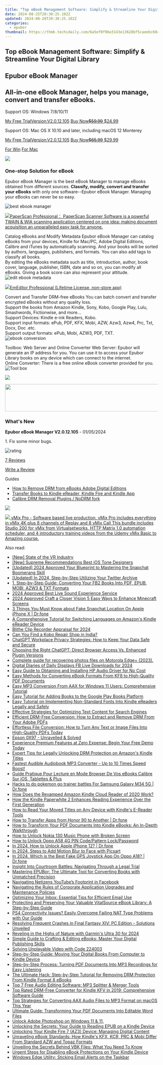```yaml
---
title: "Top eBook Management Software: Simplify & Streamline Your Digital Library"
date: 2024-08-25T20:30:25.102Z
updated: 2024-08-26T20:30:25.102Z
categories:
  - epubor
thumbnail: https://thmb.techidaily.com/6a5ef0f96e3143e13628bf5caeebc60a8c5be5cea41d7e7c6dca8a665b151ae2.jpg
---
```


## Top eBook Management Software: Simplify & Streamline Your Digital Library

## Epubor eBook Manager

## All-in-one eBook Manager, helps you manage, convert and transfer eBooks.

Support OS: Windows 7/8/10/11

[My Free TrialVersion:V2.0.12.105](https://tools.techidaily.com/epubor/ebook-manager/) [Buy Now~~$59.99~~ $24.99](https://tools.techidaily.com/epubor/ebook-manager/)

Support OS: Mac OS X 10.10 and later, including macOS 12 Monterey

[My Free TrialVersion:V2.0.12.105](https://tools.techidaily.com/epubor/ebook-manager/) [Buy Now~~$65.99~~ $29.99](https://tools.techidaily.com/epubor/ebook-manager/)

[For Win](http://www.epubor.com/javascript:void%280%29) [For Mac](http://www.epubor.com/javascript:void%280%29) 



<!-- affiliate ads begin -->
<a href="https://store.movavi.com/affiliate.php?ACCOUNT=MOVAVI&AFFILIATE=108875&PATH=https%3A%2F%2Fwww.movavi.com%3FAFFILIATE%3D108875%26RESOURCE%3DMovavi%2BScreen%2BRecorder%2Bbox"><img src="https://mcusercontent.com/0885a03ded3d480dca9287f12/images/f026b149-fc7c-fd54-5f3e-1460bbb19b6b.jpg" border="0"></a>
<!-- affiliate ads end -->
### One-stop Solution for eBook

Epubor eBook Manager is the best eBook Manager to manage eBooks obtained from different sources. **Classify, modify, convert and transfer your eBooks** with only one software--Epubor eBook Manager. Managing your eBooks can never be so easy.

![best ebook manager](http://www.epubor.com/images/ebook-manager.feature1.png)

<!-- affiliate ads begin -->
<a href="https://secure.2checkout.com/order/checkout.php?PRODS=37540879&QTY=1&AFFILIATE=108875&CART=1"><img src="https://paperscan.orpalis.com/img/content/You_prefer_to_use.png" border="0">PaperScan Professional： PaperScan Scanner Software is a powerful TWAIN & WIA scanning application centered on one idea: making document acquisition an unparalleled easy task for anyone.</a>
<!-- affiliate ads end -->


Catalog eBooks and Modify Metadata Epubor eBook Manager can catalog eBooks from your devices, Kindle for Mac/PC, Adobe Digital Editions, Calibre and iTunes by automatically scanning. And your books will be sorted by authors, languages, publishers, and formats. You can also add tags to classify all books.  
By editing the eBooks metadata such as title, introduction, author, book cover, language, publisher, ISBN, date and so on, you can modify all eBooks. Giving a book score can also represent your attitude. ![edit ebook metadata](http://www.epubor.com/images/metadata-edit.png)

<!-- affiliate ads begin -->
<a href="https://shop.emeditor.com/order/checkout.php?PRODS=4631722&QTY=1&AFFILIATE=108875&CART=1"><img src="https://www.emeditor.com/wp-content/uploads/2023/05/frontpage2-2048x588.webp" border="0">EmEditor Professional (Lifetime License, non-store app)</a>
<!-- affiliate ads end -->


Convert and Transfer DRM-free eBooks You can batch convert and transfer encrypted eBooks without any quality loss.  
Support the books from Amazon Kindle, Sony, Kobo, Google Play, Lulu, Smashwords, Fictionwise, and more...  
Support Devices: Kindle e-ink Readers, Kobo.  
Support input formats: ePub, PDF, KFX, Mobi, AZW, Azw3, Azw4, Prc, Txt, Docx, Doc .etc.  
Support output formats: ePub, Mobi, AZW3, PDF, TXT.  
![ebook conversion](http://www.epubor.com/images/ebook-manager-feature3.jpg) 



Toolbox: Web Server and Online Converter Web Server: Epubor will generate an IP address for you. You can use it to access your Epubor Library books on any device which can connect to the internet.  
Online Converter: There is a free online eBook converter provided for you.  
![Tool box](http://www.epubor.com/images/ebook-manager-feature4.jpg)

<!-- affiliate ads begin -->
<a href="https://store.bitdefender.com/affiliate.php?ACCOUNT=BITLATIN&AFFILIATE=108875&PATH=http%3A%2F%2Fwww.bitdefender.com%2Fbusiness%3FAFFILIATE%3D108875%26RESOURCE%3D30%2525%2BOff%2Ball%2BGravityZone%2BProducts"><img src="https://www.bitdefender.com/content/dam/bitdefender/business/campaign/1200X628.png" border="0"></a>
<!-- affiliate ads end -->


<!-- affiliate ads begin -->
<a href="https://mindmanager.sjv.io/c/5597632/1787667/20231" target="_top" id="1787667"><img src="//a.impactradius-go.com/display-ad/20231-1787667" border="0" alt="" width="728" height="90"/></a><img height="0" width="0" src="https://imp.pxf.io/i/5597632/1787667/20231" style="position:absolute;visibility:hidden;" border="0" />
<!-- affiliate ads end -->
### What's New

**Epubor eBook Manager V2.0.12.105** \- 01/05/2024

1\. Fix some minor bugs.

![rating](http://www.epubor.com/images/star.png)

[7 Reviews](https://tools.techidaily.com/epubor/ebook-manager/)

[Write a Review](https://tools.techidaily.com/epubor/ebook-manager/)

Guides 

* [How to Remove DRM from eBooks Adobe Digital Editions](https://tools.techidaily.com/epubor/products/)
* [Transfer Books to Kindle eReader, Kindle Fire and Kindle App](https://tools.techidaily.com/epubor/transfer/)
* [Calibre DRM Removal Plugins / NoDRM fork](https://tools.techidaily.com/epubor/products/)

![](http://www.epubor.com/images/product-guide2.jpg)

<!-- affiliate ads begin -->
<a href="https://secure.2checkout.com/order/checkout.php?PRODS=30901410&QTY=1&AFFILIATE=108875&CART=1"> <img src="https://secure.avangate.com/images/merchant/ce9a6fb2becc2d235e62b125e9260102/products/copy_1_copy_vMixCallScreenshot1-large.jpg" border="0"> vMix Pro - Software based live production. vMix Pro includes everything in vMix 4K plus 8 channels of Replay and 8 vMix Call 
This bundle includes Studio 200 for vMix from Virtualsetworks, HTTP Matrix 1.0 automation scheduler, and 4 introductory training videos from the Udemy vMix Basic to Amazing course. </a>
<!-- affiliate ads end -->
<ins class="adsbygoogle"
     style="display:block"
     data-ad-format="autorelaxed"
     data-ad-client="ca-pub-7571918770474297"
     data-ad-slot="1223367746"></ins>



<ins class="adsbygoogle"
     style="display:block"
     data-ad-client="ca-pub-7571918770474297"
     data-ad-slot="8358498916"
     data-ad-format="auto"
     data-full-width-responsive="true"></ins>

<span class="atpl-alsoreadstyle">Also read:</span>
<div><ul>
<li><a href="https://extra-lessons.techidaily.com/new-state-of-the-vr-industry/"><u>[New] State of the VR Industry</u></a></li>
<li><a href="https://some-guidance.techidaily.com/new-supreme-recommendations-best-ios-tone-designers/"><u>[New] Supreme Recommendations  Best iOS Tone Designers</u></a></li>
<li><a href="https://snapchat-videos.techidaily.com/updated-2024-approved-your-blueprint-to-mastering-the-snapchat-boomerang-skill/"><u>[Updated] 2024 Approved  Your Blueprint to Mastering the Snapchat Boomerang Skill</u></a></li>
<li><a href="https://twitter-videos.techidaily.com/updated-in-2024-step-by-step-utilizing-your-twitter-archive/"><u>[Updated] In 2024, Step-by-Step  Utilizing Your Twitter Archive</u></a></li>
<li><a href="https://discover-bits.techidaily.com/1-step-by-step-guide-converting-your-fb2-books-into-pdf-epub-mobi-azw3-and-txt-formats/"><u>1. Step-by-Step Guide: Converting Your FB2 Books Into PDF, EPUB, MOBI, AZW3 & TXT Formats</u></a></li>
<li><a href="https://extra-hints.techidaily.com/2024-approved-best-live-sound-experience-service/"><u>2024 Approved  Best Live Sound Experience Service</u></a></li>
<li><a href="https://extra-lessons.techidaily.com/2024-approved-craft-a-closer-vision-5-easy-ways-to-enhance-minecraft-screens/"><u>2024 Approved  Craft a Closer Vision  5 Easy Ways to Enhance Minecraft Screens</u></a></li>
<li><a href="https://location-social.techidaily.com/3-things-you-must-know-about-fake-snapchat-location-on-apple-iphone-x-drfone-by-drfone-virtual-ios/"><u>3 Things You Must Know about Fake Snapchat Location On Apple iPhone X | Dr.fone</u></a></li>
<li><a href="https://discover-bits.techidaily.com/a-comprehensive-tutorial-for-switching-languages-on-amazons-kindle-ereader-device/"><u>A Comprehensive Tutorial for Switching Languages on Amazon's Kindle eReader Device</u></a></li>
<li><a href="https://fox-cloud.techidaily.com/blithe-clip-recorder-appraisal-for-2024/"><u>Blithe Clip Recorder Appraisal for 2024</u></a></li>
<li><a href="https://discover-bits.techidaily.com/can-you-find-a-kobo-repair-shop-in-india/"><u>Can You Find a Kobo Repair Shop in India?</u></a></li>
<li><a href="https://tech-revival.techidaily.com/chatgpt-workplace-privacy-strategies-how-to-keep-your-data-safe-and-secure/"><u>ChatGPT Workplace Privacy Strategies: How to Keep Your Data Safe and Secure</u></a></li>
<li><a href="https://tech-hub.techidaily.com/choosing-the-right-chatgpt-direct-browser-access-vs-enhanced-plugin-versions/"><u>Choosing the Right ChatGPT: Direct Browser Access Vs. Enhanced Plugin Versions</u></a></li>
<li><a href="https://phone-solutions.techidaily.com/complete-guide-for-recovering-photos-files-on-motorola-edgeplus-2023-by-fonelab-android-recover-photos/"><u>Complete guide for recovering photos files on Motorola Edge+ (2023).</u></a></li>
<li><a href="https://facebook-video-content.techidaily.com/digital-diaries-of-daily-displays-fb-live-downloads-for-2024/"><u>Digital Diaries of Daily Displays  FB Live Downloads for 2024</u></a></li>
<li><a href="https://win-dash.techidaily.com/easy-guide-to-obtaining-and-installing-hp-audio-driver-for-no-cost/"><u>Easy Guide to Obtaining and Installing HP Audio Driver for No Cost</u></a></li>
<li><a href="https://discover-bits.techidaily.com/easy-methods-for-converting-ebook-formats-from-kf8-to-high-quality-pdf-documents/"><u>Easy Methods for Converting eBook Formats From KF8 to High-Quality PDF Documents</u></a></li>
<li><a href="https://discover-bits.techidaily.com/easy-mp3-conversion-from-aax-for-windows-11-users-comprehensive-tutorial/"><u>Easy MP3 Conversion From AAX for Windows 11 Users: Comprehensive Tutorial</u></a></li>
<li><a href="https://discover-bits.techidaily.com/easy-tutorial-for-adding-books-to-the-google-play-books-platform/"><u>Easy Tutorial for Adding Books to the Google Play Books Platform</u></a></li>
<li><a href="https://discover-bits.techidaily.com/easy-tutorial-on-implementing-non-standard-fonts-into-kindle-ereaders-legally-and-safely/"><u>Easy Tutorial on Implementing Non-Standard Fonts Into Kindle eReaders Legally and Safely</u></a></li>
<li><a href="https://discover-bits.techidaily.com/effective-strategies-for-optimizing-text-content-for-search-engines/"><u>Effective Strategies for Optimizing Text Content for Search Engines</u></a></li>
<li><a href="https://discover-bits.techidaily.com/efficient-drm-free-conversion-how-to-extract-and-remove-drm-from-your-adobe-pdfs/"><u>Efficient DRM-Free Conversion: How to Extract and Remove DRM From Your Adobe PDFs</u></a></li>
<li><a href="https://discover-bits.techidaily.com/effortless-file-conversion-how-to-turn-any-text-or-image-files-into-high-quality-pdfs-today/"><u>Effortless File Conversion: How to Turn Any Text or Image Files Into High-Quality PDFs Today</u></a></li>
<li><a href="https://printer-issues.techidaily.com/epson-0x97-unravelled-and-solved/"><u>Epson 0X97 - Unravelled & Solved</u></a></li>
<li><a href="https://discover-bits.techidaily.com/experience-premium-features-at-zero-expense-begin-your-free-demo-today/"><u>Experience Premium Features at Zero Expense: Begin Your Free Demo Today</u></a></li>
<li><a href="https://discover-bits.techidaily.com/expert-tips-for-legally-unlocking-drm-protection-on-amazons-kindle-titles/"><u>Expert Tips for Legally Unlocking DRM Protection on Amazon's Kindle Titles</u></a></li>
<li><a href="https://discover-bits.techidaily.com/fastest-audible-audiobook-mp3-converter-up-to-10-times-speed-boost/"><u>Fastest Audible Audiobook MP3 Converter - Up to 10 Times Speed Boost!</u></a></li>
<li><a href="https://discover-bits.techidaily.com/guide-pratique-pour-lecture-en-mode-browser-de-vos-ebooks-calibre-sur-ios-tablettes-and-plus/"><u>Guide Pratique Pour Lecture en Mode Browser De Vos eBooks Calibre Sur iOS, Tablettes & Plus</u></a></li>
<li><a href="https://change-location.techidaily.com/hacks-to-do-pokemon-go-trainer-battles-for-samsung-galaxy-m34-5g-drfone-by-drfone-virtual-android/"><u>Hacks to do pokemon go trainer battles For Samsung Galaxy M34 5G | Dr.fone</u></a></li>
<li><a href="https://discover-bits.techidaily.com/how-does-the-revamped-amazon-kindle-cloud-reader-of-2020-work/"><u>How Does the Revamped Amazon Kindle Cloud Reader of 2020 Work?</u></a></li>
<li><a href="https://discover-bits.techidaily.com/how-the-kindle-paperwhite-2-enhances-reading-experience-over-the-first-generation/"><u>How the Kindle Paperwhite 2 Enhances Reading Experience Over the First Generation</u></a></li>
<li><a href="https://discover-bits.techidaily.com/how-to-read-your-moved-titles-on-any-device-with-kindles-e-reader-tools/"><u>How to Read Your Moved Titles on Any Device with Kindle's E-Reader Tools</u></a></li>
<li><a href="https://blog-min.techidaily.com/how-to-transfer-apps-from-honor-90-to-another-drfone-by-drfone-transfer-from-android-transfer-from-android/"><u>How to Transfer Apps from Honor 90 to Another | Dr.fone</u></a></li>
<li><a href="https://discover-bits.techidaily.com/how-to-transform-your-pdf-documents-into-kindle-ebooks-an-in-depth-walkthrough/"><u>How to Transform Your PDF Documents Into Kindle eBooks: An In-Depth Walkthrough</u></a></li>
<li><a href="https://easy-unlock-android.techidaily.com/how-to-unlock-nokia-130-music-phone-with-broken-screen-by-drfone-android/"><u>How to Unlock Nokia 130 Music Phone with Broken Screen</u></a></li>
<li><a href="https://easy-unlock-android.techidaily.com/how-to-unlock-oppo-a58-4g-pin-codepattern-lockpassword-by-drfone-android/"><u>How to Unlock Oppo A58 4G PIN Code/Pattern Lock/Password</u></a></li>
<li><a href="https://iphone-unlock.techidaily.com/in-2024-how-to-unlock-apple-iphone-12-drfone-by-drfone-ios/"><u>In 2024, How to Unlock Apple iPhone 12? | Dr.fone</u></a></li>
<li><a href="https://extra-support.techidaily.com/in-2024-steps-to-add-motion-blur-to-face-with-picsart/"><u>In 2024, Steps to Add Motion Blur to Face with Picsart</u></a></li>
<li><a href="https://phone-solutions.techidaily.com/in-2024-which-is-the-best-fake-gps-joystick-app-on-oppo-a18-drfone-by-drfone-virtual-android/"><u>In 2024, Which is the Best Fake GPS Joystick App On Oppo A18? | Dr.fone</u></a></li>
<li><a href="https://discover-bits.techidaily.com/insight-into-courtroom-battles-navigating-through-a-legal-trial/"><u>Insight Into Courtroom Battles: Navigating Through a Legal Trial</u></a></li>
<li><a href="https://discover-bits.techidaily.com/mastering-epubor-the-ultimate-tool-for-converting-books-with-unmatched-precision/"><u>Mastering EPUBor: The Ultimate Tool for Converting Books with Unmatched Precision</u></a></li>
<li><a href="https://facebook-video-recording.techidaily.com/navigating-netizens-youtubes-footprint-in-facebook/"><u>Navigating Netizens  YouTube’s Footprint in Facebook</u></a></li>
<li><a href="https://discover-bits.techidaily.com/navigating-the-rules-of-corporate-application-upgrades-and-maintenance-policies/"><u>Navigating the Rules of Corporate Application Upgrades and Maintenance Policies</u></a></li>
<li><a href="https://discover-bits.techidaily.com/optimizing-your-inbox-essential-tips-for-efficient-email-use/"><u>Optimizing Your Inbox: Essential Tips for Efficient Email Use</u></a></li>
<li><a href="https://discover-bits.techidaily.com/protecting-and-preserving-your-valuable-vitalsource-ebook-library-a-step-by-step-guide/"><u>Protecting and Preserving Your Valuable VitalSource eBook Library: A Step-by-Step Guide</u></a></li>
<li><a href="https://common-error.techidaily.com/ps4-connectivity-issues-easily-overcome-failing-nat-type-problems-with-our-guide/"><u>PS4 Connectivity Issues? Easily Overcome Failing NAT Type Problems with Our Guide</u></a></li>
<li><a href="https://win-solutions.techidaily.com/resolving-frequent-crashes-in-final-fantasy-xiv-pc-edition-solutions-unveiled/"><u>Resolving Frequent Crashes in Final Fantasy XIV: PC Edition - Solutions Unveiled</u></a></li>
<li><a href="https://extra-guidance.techidaily.com/reveling-in-the-highs-of-nature-with-garmins-ultra-30-for-2024/"><u>Reveling in the Highs of Nature with Garmin's Ultra 30 for 2024</u></a></li>
<li><a href="https://discover-bits.techidaily.com/simple-guide-to-crafting-and-editing-ebooks-master-your-digital-publishing-skills/"><u>Simple Guide to Crafting & Editing eBooks: Master Your Digital Publishing Skills</u></a></li>
<li><a href="https://data-wizards.techidaily.com/solving-unplayable-video-with-code-224003/"><u>Solving Unplayable Video with Code 224003</u></a></li>
<li><a href="https://discover-bits.techidaily.com/step-by-step-guide-moving-your-digital-books-from-computer-to-kindle-device/"><u>Step-by-Step Guide: Moving Your Digital Books From Computer to Kindle Device</u></a></li>
<li><a href="https://discover-bits.techidaily.com/step-by-step-process-turning-pdf-documents-into-mp3-recordings-for-easy-listening/"><u>Step-by-Step Process: Turning PDF Documents Into MP3 Recordings for Easy Listening</u></a></li>
<li><a href="https://discover-bits.techidaily.com/the-ultimate-hack-step-by-step-tutorial-for-removing-drm-protection-from-kindle-format-8-ebooks/"><u>The Ultimate Hack: Step-by-Step Tutorial for Removing DRM Protection From Kindle Format 8 eBooks</u></a></li>
<li><a href="https://discover-bits.techidaily.com/top-7-free-audio-editing-software-mp3-splitter-and-merger-tools/"><u>Top 7 Free Audio Editing Software: MP3 Splitter & Merger Tools</u></a></li>
<li><a href="https://discover-bits.techidaily.com/top-rated-drm-free-converter-for-kindle-kfv-in-2019-comprehensive-software-guide/"><u>Top Rated DRM-Free Converter for Kindle KFV in 2019: Comprehensive Software Guide</u></a></li>
<li><a href="https://discover-bits.techidaily.com/top-strategies-for-converting-aax-audio-files-to-mp3-format-on-macos-this-year/"><u>Top Strategies for Converting AAX Audio Files to MP3 Format on macOS This Year</u></a></li>
<li><a href="https://discover-bits.techidaily.com/ultimate-guide-transforming-your-pdf-documents-into-editable-word-files/"><u>Ultimate Guide: Transforming Your PDF Documents Into Editable Word Files</u></a></li>
<li><a href="https://win11.techidaily.com/1719370702854-unlock-adobe-photoshop-on-windows-11-and-11/"><u>Unlock Adobe Photoshop on Windows 11 & 11,</u></a></li>
<li><a href="https://discover-bits.techidaily.com/unlocking-the-secrets-your-guide-to-reading-epub-on-a-kindle-device/"><u>Unlocking the Secrets: Your Guide to Reading EPUB on a Kindle Device</u></a></li>
<li><a href="https://discover-bits.techidaily.com/unlocking-your-kindle-fire-7-az3-device-managing-digital-content/"><u>Unlocking Your Kindle Fire 7 (AZ3) Device: Managing Digital Content</u></a></li>
<li><a href="https://discover-bits.techidaily.com/unraveling-ebook-standards-how-kindles-kfx-kcr-prc-and-mobi-differ-from-standard-azw-and-topaz-formats/"><u>Unraveling eBook Standards: How Kindle's KFX, KCR, PRC & Mobi Differ From Standard AZW and Topaz Formats</u></a></li>
<li><a href="https://discover-bits.techidaily.com/unveiling-the-secrets-behind-vbk-files-what-you-need-to-know/"><u>Unveiling the Secrets Behind VBK Files: What You Need To Know</u></a></li>
<li><a href="https://discover-bits.techidaily.com/urgent-steps-for-disabling-ebook-protections-on-your-kindle-device/"><u>Urgent Steps for Disabling eBook Protections on Your Kindle Device</u></a></li>
<li><a href="https://win11.techidaily.com/windows-edge-utility-sticking-email-alerts-on-the-taskbar/"><u>Windows Edge Utility: Sticking Email Alerts on the Taskbar</u></a></li>
</ul></div>
